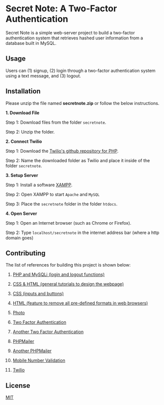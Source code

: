 # Secret Note: A Two-Factor Authentication 

Secret Note is a simple web-server project to build a two-factor authentication system that retrieves hashed user information from a database built in MySQL. 

## Usage 

Users can (1) signup, (2) login through a two-factor authentication system using a text message, and (3) logout.  

## Installation 

Please unzip the file named **secretnote.zip** or follow the below instructions. 

**1. Download File** 

Step 1: Download files from the folder `secretnote`.

Step 2: Unzip the folder.

**2. Connect Twilio** 

Step 1: Download the [Twilio's github repository for PHP](https://github.com/twilio/twilio-php). 

Step 2: Name the downloaded folder as Twilio and place it inside of the folder `secretnote`.

**3. Setup Server** 

Step 1: Install a software [XAMPP](https://www.apachefriends.org/index.html). 

Step 2: Open XAMPP to start `Apache` and `MySQL` 

Step 3: Place the `secretnote` folder in the folder `htdocs`.  

**4. Open Server** 

Step 1: Open an Internet browser (such as Chrome or Firefox). 

Step 2: Type `localhost/secretnote` in the internet address bar (where a http domain goes) 

## Contributing 

The list of references for building this project is shown below: 

1) [PHP and MySQLi (login and logout functions)](https://www.youtube.com/watch?v=LC9GaXkdxF8) 

2) [CSS & HTML (general tutorials to design the webpage)](https://www.youtube.com/watch?v=TKYsuU86DQ&list=PL0eyrZgxdwhwNC5ppZo_dYGVjerQY3xYU) 

3) [CSS (inputs and buttons)](https://www.youtube.com/watch?v=lacpTQuE9u8) 

4) [HTML (feature to remove all pre-defined formats in web browsers)](http://richclarkdesign.com) 

5) [Photo](https://unsplash.com/photos/S0c_wsCmlXE) 

6) [Two Factor Authentication](https://www.youtube.com/watch?v=J0F7T4UuGiU) 

7) [Another Two Factor Authentication](https://www.youtube.com/watch?v=wUkKCMEYj9M) 

8) [PHPMailer](https://www.youtube.com/watch?v=U13smZvdArI) 

9) [Another PHPMailer](https://github.com/PHPMailer/PHPMailer) 

10) [Mobile Number Validation](https://stackoverflow.com/questions/35892543/mobile-numbervalidation-pattern-in-php/35892643) 

11) [Twilio](https://www.youtube.com/watch?v=VMtWAphzkdg) 

## License 

[MIT](https://choosealicense.com/licenses/mit/) 
